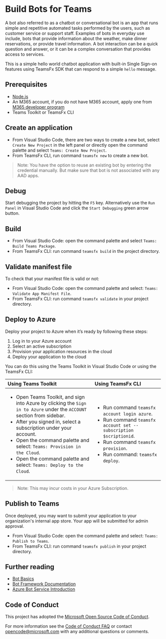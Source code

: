 # Build Bots for Teams

A bot also referred to as a chatbot or conversational bot is an app that runs simple and repetitive automated tasks performed by the users, such as customer service or support staff. Examples of bots in everyday use include, bots that provide information about the weather, make dinner reservations, or provide travel information. A bot interaction can be a quick question and answer, or it can be a complex conversation that provides access to services.

This is a simple hello world chatbot application with built-in Single Sign-on features using TeamsFx SDK that can respond to a simple `hello` message.

## Prerequisites

* [Node.js](https://nodejs.org/en/)
* An M365 account, if you do not have M365 account, apply one from [M365 developer program](https://developer.microsoft.com/en-us/microsoft-365/dev-program)
* Teams Toolkit or TeamsFx CLI

## Create an application 

* From Visual Studio Code, there are two ways to create a new bot, select `Create New Project` in the left panel or directly open the command palette and select `Teams: Create New Project`.
* From TeamsFx CLI, run command `teamsfx new` to create a new bot.
> Note: You have the option to reuse an existing bot by entering the credential manually. But make sure that bot is not associated with any AAD apps.

## Debug

Start debugging the project by hitting the `F5` key. Alternatively use the `Run Panel` in Visual Studio Code and click the `Start Debugging` green arrow button.

## Build

* From Visual Studio Code: open the command palette and select `Teams: Build Teams Package`.
* From TeamsFx CLI: run command `teamsfx build` in the project directory.

## Validate manifest file

To check that your manifest file is valid or not:
* From Visual Studio Code: open the command palette and select: `Teams: Validate App Manifest File`.
* From TeamsFx CLI: run command `teamsfx validate` in your project directory.

## Deploy to Azure

Deploy your project to Azure when it’s ready by following these steps:

1. Log in to your Azure account
2. Select an active subscription
3. Provision your application resources in the cloud
4. Deploy your application to the cloud

You can do this using the Teams Toolkit in Visual Studio Code or using the TeamsFx CLI:

| Using Teams Toolkit| Using TeamsFx CLI|
| :------------------| :----------------|
| <ul><li>Open Teams Toolkit, and sign into Azure by clicking the `Sign in to Azure` under the `ACCOUNT` section from sidebar.</li> <li>After you signed in, select a subscription under your account.</li><li>Open the command palette and select: `Teams: Provision in the Cloud`.</li><li>Open the command palette and select: `Teams: Deploy to the Cloud`.</li></ul>  | <ul> <li>Run command `teamsfx account login azure`.</li> <li>Run command `teamsfx account set --subscription $scriptionid`.</li> <li> Run command `teamsfx provision`.</li> <li>Run command: `teamsfx deploy`. </li></ul>|

>Note: This may incur costs in your Azure Subscription.

## Publish to Teams

Once deployed, you may want to submit your application to your organization's internal app store. Your app will be submitted for admin approval.

* From Visual Studio Code: open the command palette and select: `Teams: Publish to Teams`.
* From TeamsFx CLI: run command `teamsfx publish` in your project directory.


## Further reading

* [Bot Basics](https://docs.microsoft.com/azure/bot-service/bot-builder-basics?view=azure-bot-service-4.0)
* [Bot Framework Documentation](https://docs.botframework.com/)
* [Azure Bot Service Introduction](https://docs.microsoft.com/azure/bot-service/bot-service-overview-introduction?view=azure-bot-service-4.0)

## Code of Conduct

This project has adopted the [Microsoft Open Source Code of Conduct](https://opensource.microsoft.com/codeofconduct/).

For more information see the [Code of Conduct FAQ](https://opensource.microsoft.com/codeofconduct/faq/) or
contact [opencode@microsoft.com](mailto:opencode@microsoft.com) with any additional questions or comments.